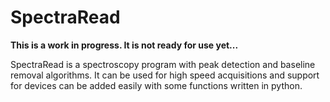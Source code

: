# SpectraRead
**This is a work in progress. It is not ready for use yet...**


SpectraRead is a spectroscopy program with peak detection and baseline removal algorithms. It can be used for high speed acquisitions and support for devices can be added easily with some functions written in python.
